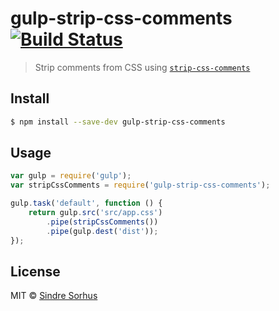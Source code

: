 # gulp-strip-css-comments [![Build Status](https://travis-ci.org/sindresorhus/gulp-strip-css-comments.svg?branch=master)](https://travis-ci.org/sindresorhus/gulp-strip-css-comments)

> Strip comments from CSS using [`strip-css-comments`](https://github.com/sindresorhus/strip-css-comments)


## Install

```sh
$ npm install --save-dev gulp-strip-css-comments
```


## Usage

```js
var gulp = require('gulp');
var stripCssComments = require('gulp-strip-css-comments');

gulp.task('default', function () {
	return gulp.src('src/app.css')
		.pipe(stripCssComments())
		.pipe(gulp.dest('dist'));
});
```


## License

MIT © [Sindre Sorhus](http://sindresorhus.com)
